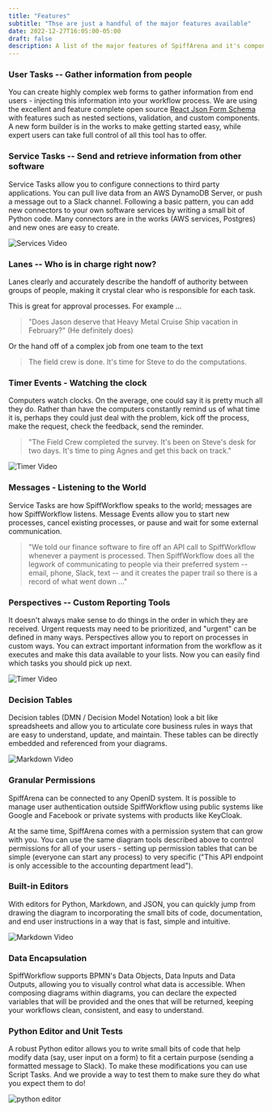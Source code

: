 ```yaml
---
title: "Features"
subtitle: "Thse are just a handful of the major features available"
date: 2022-12-27T16:05:00-05:00
draft: false
description: A list of the major features of SpiffArena and it's components. SpiffWorkflow, BPMN Diagram Editor, form editors, service connectors and more...
---
```


### User Tasks -- Gather information from people
You can create highly complex web forms to gather information from end users - injecting this information into your workflow process.  We are using the excellent and feature complete open source [React Json Form Schema](https://react-jsonschema-form.readthedocs.io/en/latest/) with features such as nested sections, validation, and custom components.  A new form builder is in the works to make getting started easy, while expert users can take full control of all this tool has to offer.

### Service Tasks -- Send and retrieve information from other software 
Service Tasks allow you to configure connections to third party applications.  You can pull live data from an AWS DynamoDB Server, or push a message out to a Slack channel.  Following a basic pattern, you can add new connectors to your own software services by writing a small bit of Python code.  Many connectors are in the works (AWS services, Postgres) and new ones are easy to create.

![Services Video](../../images/features/services.gif) 

### Lanes -- Who is in charge right now?
Lanes clearly and accurately describe the handoff of authority between groups of people, making it crystal clear who is responsible for each task.  

This is great for approval processes. For example ...

> "Does Jason deserve that Heavy Metal Cruise Ship vacation in February?" (He definitely does)

Or the hand off of a complex job from one team to the text 

> The field crew is done. It's time for Steve to do the computations.

### Timer Events - Watching the clock
Computers watch clocks.  On the average, one could say it is pretty much all they do. Rather than have the computers constantly remind us of what time it is, perhaps they could just deal with the problem, kick off the process, make the request, check the feedback, send the reminder. 

> "The Field Crew completed the survey. It's been on Steve's desk for two days. It's time to ping Agnes and get this back on track."

![Timer Video](../../images/features/timer.gif)

### Messages - Listening to the World
Service Tasks are how SpiffWorkflow speaks to the world; messages are how SpiffWorkflow listens.  Message Events allow you to start new processes, cancel existing processes, or pause and wait for some external communication.

> "We told our finance software to fire off an API call to SpiffWorkflow whenever a payment is processed. Then SpiffWorkflow does all the legwork of communicating to people via their preferred system -- email, phone, Slack, text -- and it creates the paper trail so there is a record of what went down ..."

### Perspectives -- Custom Reporting Tools
It doesn't always make sense to do things in the order in which they are received.  Urgent requests may need to be prioritized, and "urgent" can be defined in many ways.  Perspectives allow you to report on processes in custom ways.  You can extract important information from the workflow as it executes and make this data available to your lists. Now you can easily find which tasks you should pick up next.

![Timer Video](../../images/features/perspectives.gif)


### Decision Tables
Decision tables (DMN / Decision Model Notation) look a bit like spreadsheets and allow you to articulate core business rules in ways that are easy to understand, update, and maintain. These tables can be directly embedded and referenced from your diagrams.

![Markdown Video](../../images/features/decisions.gif)


### Granular Permissions 
SpiffArena can be connected to any OpenID system. It is possible to manage user authentication outside SpiffWorkflow using public systems like Google and Facebook or private systems with products like KeyCloak.

At the same time, SpiffArena comes with a permission system that can grow with you.  You can use the same diagram tools described above to control permissions for all of your  users - setting up permission tables that can be simple (everyone can start any process) to very specific ("This API endpoint is only accessible to the accounting department lead").

### Built-in Editors
With editors for Python, Markdown, and JSON, you can quickly jump from drawing the diagram to incorporating the small bits of code, documentation, and end user instructions in a way that is fast, simple and intuitive.

![Markdown Video](../../images/features/markdown.gif)


### Data Encapsulation
SpiffWorkflow supports BPMN's Data Objects, Data Inputs and Data Outputs, allowing you to visually control what data is accessible.  When composing diagrams within diagrams, you can declare the expected variables that will be provided and the ones that will be returned, keeping your workflows clean, consistent, and easy to understand.

### Python Editor and Unit Tests
A robust Python editor allows you to write small bits of code that help modify data (say, user input on a form) to fit a certain purpose (sending a formatted message to Slack).  To make these modifications you can use Script Tasks. And we provide a way to test them to make sure they do what you expect them to do!

![python editor](../../images/features/scripts.gif)



